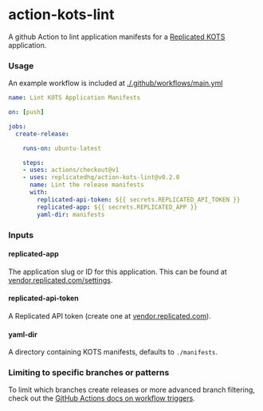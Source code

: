 action-kots-lint
=====================

A github Action to lint application manifests for a [Replicated KOTS](https://blog.replicated.com/announcing-kots/) application.

### Usage

An example workflow is included at [./.github/workflows/main.yml](./.github/workflows/main.yml)

```yaml
name: Lint KOTS Application Manifests

on: [push]

jobs:
  create-release:

    runs-on: ubuntu-latest

    steps:
    - uses: actions/checkout@v1
    - uses: replicatedhq/action-kots-lint@v0.2.0
      name: Lint the release manifests
      with:
        replicated-api-token: ${{ secrets.REPLICATED_API_TOKEN }}
        replicated-app: ${{ secrets.REPLICATED_APP }}
        yaml-dir: manifests
```

### Inputs

#### replicated-app

The application slug or ID for this application. This can be found at [vendor.replicated.com/settings](https://vendor.replicated.com/settings).

#### replicated-api-token

A Replicated API token (create one at [vendor.replicated.com](https://vendor.replicated.com/team/tokens)).

#### yaml-dir

A directory containing KOTS manifests, defaults to `./manifests`.


### Limiting to specific branches or patterns

To limit which branches create releases or more advanced branch filtering, check out the [GitHub Actions docs on workflow triggers](https://help.github.com/en/actions/automating-your-workflow-with-github-actions/events-that-trigger-workflows).
